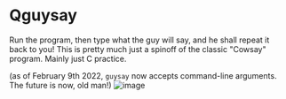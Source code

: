 # Qguysay
Run the program, then type what the guy will say, and he shall repeat it back to you!
This is pretty much just a spinoff of the classic "Cowsay" program. Mainly just C practice.

(as of February 9th 2022, `guysay` now accepts command-line arguments. The future is now, old man!)
![image](https://user-images.githubusercontent.com/87496773/153331684-3729da0e-99cf-4553-8e82-4564077487e7.png)

